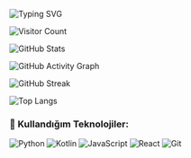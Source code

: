 ![Typing SVG](https://readme-typing-svg.demolab.com?font=Fira+Code&weight=600&size=25&pause=1000&color=36BCF7&center=true&width=650&lines=Merhaba%2C+ben+Furkan.+👋;Hello%2C+I%27m+Furkan.+👋;Kodlama+ve+teknoloji+dünyama+hoş+geldiniz.;Welcome+to+my+world+of+code+and+technology.)

![Visitor Count](https://komarev.com/ghpvc/?username=SENIN-KULLANICI-ADIN&color=36BCF7&style=flat-square)

![GitHub Stats](https://github-readme-stats.vercel.app/api?username=furkantutanc&show_icons=true&theme=radical&hide_border=true)

![GitHub Activity Graph](https://activity-graph.herokuapp.com/graph?username=SENIN-KULLANICI-ADIN&theme=radical&hide_border=true&color=36BCF7)

![GitHub Streak](https://github-readme-streak-stats.herokuapp.com/?user=furkantutanc&theme=radical)



![Top Langs](https://github-readme-stats.vercel.app/api/top-langs/?username=furkantutanc&layout=compact&theme=radical)


<h3 align="left">🚀 Kullandığım Teknolojiler:</h3>
<p align="left">
  <img src="https://img.shields.io/badge/Python-3776AB?style=for-the-badge&logo=python&logoColor=white" alt="Python" />
  <img src="https://img.shields.io/badge/Kotlin-7F52FF?style=for-the-badge&logo=kotlin&logoColor=white" alt="Kotlin" />
  <img src="https://img.shields.io/badge/JavaScript-F7DF1E?style=for-the-badge&logo=javascript&logoColor=black" alt="JavaScript" />
  <img src="https://img.shields.io/badge/React-61DAFB?style=for-the-badge&logo=react&logoColor=black" alt="React" />
  <img src="https://img.shields.io/badge/Git-F05032?style=for-the-badge&logo=git&logoColor=white" alt="Git" />
</p>

